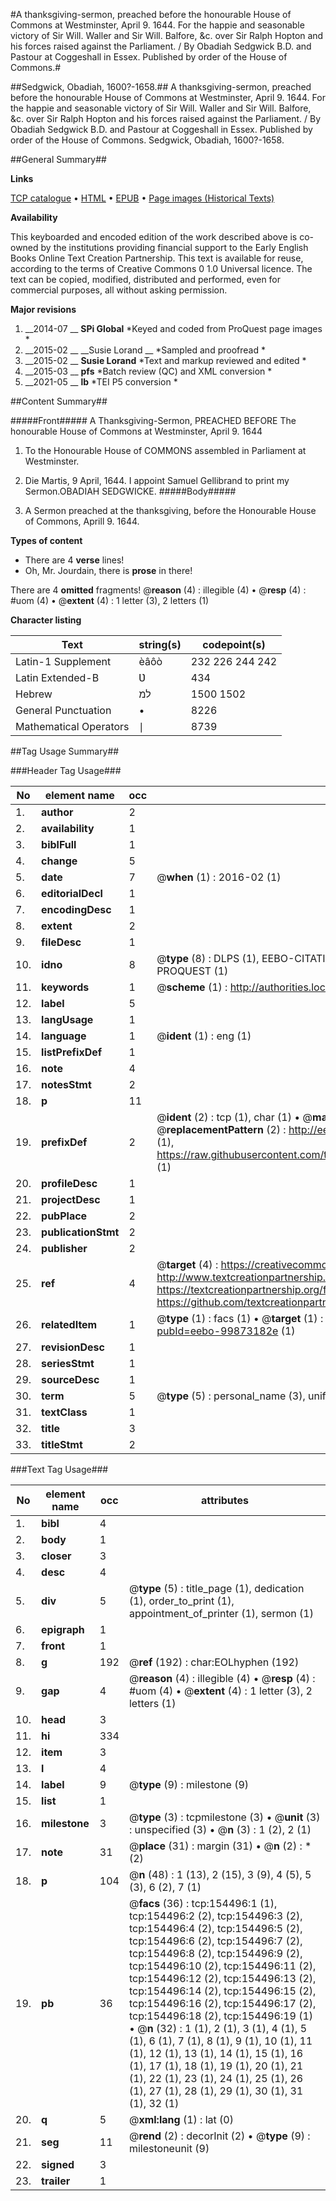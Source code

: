 #A thanksgiving-sermon, preached before the honourable House of Commons at Westminster, April 9. 1644. For the happie and seasonable victory of Sir Will. Waller and Sir Will. Balfore, &c. over Sir Ralph Hopton and his forces raised against the Parliament. / By Obadiah Sedgwick B.D. and Pastour at Coggeshall in Essex. Published by order of the House of Commons.#

##Sedgwick, Obadiah, 1600?-1658.##
A thanksgiving-sermon, preached before the honourable House of Commons at Westminster, April 9. 1644. For the happie and seasonable victory of Sir Will. Waller and Sir Will. Balfore, &c. over Sir Ralph Hopton and his forces raised against the Parliament. / By Obadiah Sedgwick B.D. and Pastour at Coggeshall in Essex. Published by order of the House of Commons.
Sedgwick, Obadiah, 1600?-1658.

##General Summary##

**Links**

[TCP catalogue](http://www.ota.ox.ac.uk/tcp/)  • 
[HTML](http://tei.it.ox.ac.uk/tcp/Texts-HTML/free/A92/A92859.html)  • 
[EPUB](http://tei.it.ox.ac.uk/tcp/Texts-EPUB/free/A92/A92859.epub) • 
[Page images (Historical Texts)](https://historicaltexts.jisc.ac.uk/eebo-99873182e)

**Availability**

This keyboarded and encoded edition of the work described above is co-owned by the
    institutions providing financial support to the Early English Books Online Text Creation
    Partnership. This text is available for reuse, according to the terms of  Creative Commons 0 1.0 Universal
    licence. The text can be copied, modified, distributed and performed, even for commercial
    purposes, all without asking permission.

**Major revisions**

1. __2014-07 __ __SPi Global__ *Keyed and coded from ProQuest page images *
1. __2015-02 __ __Susie Lorand __ *Sampled and proofread *
1. __2015-02 __ __Susie Lorand__ *Text and markup reviewed and edited *
1. __2015-03 __ __pfs__ *Batch review (QC) and XML conversion *
1. __2021-05 __ __lb__ *TEI P5 conversion *

##Content Summary##

#####Front#####
A Thanksgiving-Sermon, PREACHED BEFORE The honourable House of Commons at Westminster, April 9. 1644
1. To the Honourable House of COMMONS assembled in Parliament at Westminster.

1. Die Martis, 9 April, 1644.
I appoint Samuel Gellibrand to print my Sermon.OBADIAH SEDGWICKE.
#####Body#####

1. A Sermon preached at the thanksgiving, before the Honourable House of Commons, Aprill 9. 1644.

**Types of content**

  * There are 4 **verse** lines!
  * Oh, Mr. Jourdain, there is **prose** in there!

There are 4 **omitted** fragments! 
 @__reason__ (4) : illegible (4)  •  @__resp__ (4) : #uom (4)  •  @__extent__ (4) : 1 letter (3), 2 letters (1)

**Character listing**


|Text|string(s)|codepoint(s)|
|---|---|---|
|Latin-1 Supplement|èâôò|232 226 244 242|
|Latin Extended-B|Ʋ|434|
|Hebrew|למ|1500 1502|
|General Punctuation|•|8226|
|Mathematical Operators|∣|8739|

##Tag Usage Summary##

###Header Tag Usage###

|No|element name|occ|attributes|
|---|---|---|---|
|1.|__author__|2||
|2.|__availability__|1||
|3.|__biblFull__|1||
|4.|__change__|5||
|5.|__date__|7| @__when__ (1) : 2016-02 (1)|
|6.|__editorialDecl__|1||
|7.|__encodingDesc__|1||
|8.|__extent__|2||
|9.|__fileDesc__|1||
|10.|__idno__|8| @__type__ (8) : DLPS (1), EEBO-CITATION (1), VID (1), EEBO-PROQUEST (1), STC (3), PROQUEST (1)|
|11.|__keywords__|1| @__scheme__ (1) : http://authorities.loc.gov/ (1)|
|12.|__label__|5||
|13.|__langUsage__|1||
|14.|__language__|1| @__ident__ (1) : eng (1)|
|15.|__listPrefixDef__|1||
|16.|__note__|4||
|17.|__notesStmt__|2||
|18.|__p__|11||
|19.|__prefixDef__|2| @__ident__ (2) : tcp (1), char (1)  •  @__matchPattern__ (2) : ([0-9\-]+):([0-9IVX]+) (1), (.+) (1)  •  @__replacementPattern__ (2) : http://eebo.chadwyck.com/downloadtiff?vid=$1&page=$2 (1), https://raw.githubusercontent.com/textcreationpartnership/Texts/master/tcpchars.xml#$1 (1)|
|20.|__profileDesc__|1||
|21.|__projectDesc__|1||
|22.|__pubPlace__|2||
|23.|__publicationStmt__|2||
|24.|__publisher__|2||
|25.|__ref__|4| @__target__ (4) : https://creativecommons.org/publicdomain/zero/1.0/ (1), http://www.textcreationpartnership.org/docs/. (1), https://textcreationpartnership.org/faq/#faq05 (1), https://github.com/textcreationpartnership (1)|
|26.|__relatedItem__|1| @__type__ (1) : facs (1)  •  @__target__ (1) : https://data.historicaltexts.jisc.ac.uk/view?pubId=eebo-99873182e (1)|
|27.|__revisionDesc__|1||
|28.|__seriesStmt__|1||
|29.|__sourceDesc__|1||
|30.|__term__|5| @__type__ (5) : personal_name (3), uniform_title (1), topical_term (1)|
|31.|__textClass__|1||
|32.|__title__|3||
|33.|__titleStmt__|2||


###Text Tag Usage###

|No|element name|occ|attributes|
|---|---|---|---|
|1.|__bibl__|4||
|2.|__body__|1||
|3.|__closer__|3||
|4.|__desc__|4||
|5.|__div__|5| @__type__ (5) : title_page (1), dedication (1), order_to_print (1), appointment_of_printer (1), sermon (1)|
|6.|__epigraph__|1||
|7.|__front__|1||
|8.|__g__|192| @__ref__ (192) : char:EOLhyphen (192)|
|9.|__gap__|4| @__reason__ (4) : illegible (4)  •  @__resp__ (4) : #uom (4)  •  @__extent__ (4) : 1 letter (3), 2 letters (1)|
|10.|__head__|3||
|11.|__hi__|334||
|12.|__item__|3||
|13.|__l__|4||
|14.|__label__|9| @__type__ (9) : milestone (9)|
|15.|__list__|1||
|16.|__milestone__|3| @__type__ (3) : tcpmilestone (3)  •  @__unit__ (3) : unspecified (3)  •  @__n__ (3) : 1 (2), 2 (1)|
|17.|__note__|31| @__place__ (31) : margin (31)  •  @__n__ (2) : * (2)|
|18.|__p__|104| @__n__ (48) : 1 (13), 2 (15), 3 (9), 4 (5), 5 (3), 6 (2), 7 (1)|
|19.|__pb__|36| @__facs__ (36) : tcp:154496:1 (1), tcp:154496:2 (2), tcp:154496:3 (2), tcp:154496:4 (2), tcp:154496:5 (2), tcp:154496:6 (2), tcp:154496:7 (2), tcp:154496:8 (2), tcp:154496:9 (2), tcp:154496:10 (2), tcp:154496:11 (2), tcp:154496:12 (2), tcp:154496:13 (2), tcp:154496:14 (2), tcp:154496:15 (2), tcp:154496:16 (2), tcp:154496:17 (2), tcp:154496:18 (2), tcp:154496:19 (1)  •  @__n__ (32) : 1 (1), 2 (1), 3 (1), 4 (1), 5 (1), 6 (1), 7 (1), 8 (1), 9 (1), 10 (1), 11 (1), 12 (1), 13 (1), 14 (1), 15 (1), 16 (1), 17 (1), 18 (1), 19 (1), 20 (1), 21 (1), 22 (1), 23 (1), 24 (1), 25 (1), 26 (1), 27 (1), 28 (1), 29 (1), 30 (1), 31 (1), 32 (1)|
|20.|__q__|5| @__xml:lang__ (1) : lat (0)|
|21.|__seg__|11| @__rend__ (2) : decorInit (2)  •  @__type__ (9) : milestoneunit (9)|
|22.|__signed__|3||
|23.|__trailer__|1||
